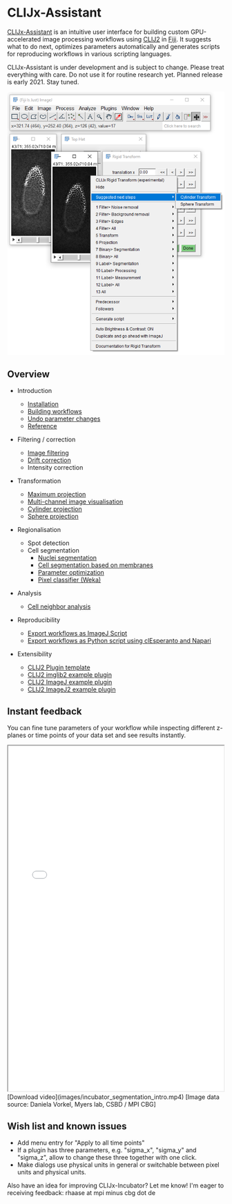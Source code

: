 # CLIJx-Assistant
[CLIJx-Assistant](https://clij.github.io/assistant) is an intuitive user interface for building custom GPU-accelerated image processing workflows using [CLIJ2](https://clij.github.io) in [Fiji](https://fiji.sc). 
It suggests what to do next, optimizes parameters automatically and generates scripts for reproducing workflows in various scripting languages.

CLIJx-Assistant is under development and is subject to change. 
Please treat everything with care.
Do not use it for routine research yet. 
Planned release is early 2021. 
Stay tuned.

![Image](images/suggestions.png)


## Overview
* Introduction
  * [Installation](https://clij.github.io/incubator/installation)
  * [Building workflows](https://clij.github.io/incubator/getting_started)
  * [Undo parameter changes](https://clij.github.io/incubator/undo)
  * [Reference](https://clij.github.io/incubator/reference)

* Filtering / correction
  * [Image filtering](https://clij.github.io/incubator/filtering)
  * [Drift correction](https://clij.github.io/incubator/drift_correction)
  * Intensity correction

* Transformation
  * [Maximum projection](https://clij.github.io/incubator/intensity_projection)
  * [Multi-channel image visualisation](https://clij.github.io/incubator/multi_channel_support)
  * [Cylinder projection](https://clij.github.io/incubator/cylinder_projection)
  * [Sphere projection](https://clij.github.io/incubator/sphere_projection)

* Regionalisation
  * Spot detection
  * Cell segmentation
    * [Nuclei segmentation](https://clij.github.io/incubator/segmentation_nuclei)
    * [Cell segmentation based on membranes](https://clij.github.io/incubator/segmentation_cells)
    * [Parameter optimization](https://clij.github.io/incubator/parameter_optimization)
    * [Pixel classifier (Weka)](https://clij.github.io/incubator/clijx_weka_pixel_classifier)

* Analysis
  * [Cell neighbor analysis](https://clij.github.io/incubator/neighbor_analysis_generated)

* Reproducibility
  * [Export workflows as ImageJ Script](https://clij.github.io/incubator/macro_export)
  * [Export workflows as Python script using clEsperanto and Napari](https://clij.github.io/incubator/te_oki_export)

* Extensibility
  * [CLIJ2 Plugin template](https://github.com/clij/clij2-plugin-template)
  * [CLIJ2 imglib2 example plugin](https://github.com/clij/clijx-assistant-imglib2)
  * [CLIJ2 ImageJ example plugin](https://github.com/clij/clijx-assistant-imagej)
  * [CLIJ2 ImageJ2 example plugin](https://github.com/clij/clijx-assistant-imagej2)


## Instant feedback
You can fine tune parameters of your workflow while inspecting different z-planes or time points of your data set and see results instantly.
<iframe src="images/incubator_segmentation_intro.mp4" width="500" height="800"></iframe>
[Download video](images/incubator_segmentation_intro.mp4) [Image data source: Daniela Vorkel, Myers lab, CSBD / MPI CBG]




## Wish list and known issues
* Add menu entry for "Apply to all time points"
* If a plugin has three parameters, e.g. "sigma_x", "sigma_y" and "sigma_z", allow to change these three together with one click.
* Make dialogs use physical units in general or switchable between pixel units and physical units.

Also have an idea for improving CLIJx-Incubator? Let me know! I'm eager to receiving feedback: rhaase at mpi minus cbg dot de



